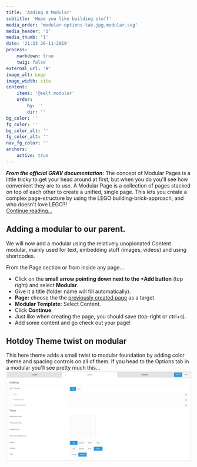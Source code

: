 ```yaml
---
title: 'Adding A Modular'
subtitle: 'Hope you like building stuff'
media_order: 'modular-options-tab.jpg,modular.svg'
media_header: '1'
media_thumb: '1'
date: '21:33 26-11-2019'
process:
    markdown: true
    twig: false
external_url: '#'
image_alt: Lego
image_width: site
content:
    items: '@self.modular'
    order:
        by: ''
        dir: ''
bg_color: ''
fg_color: ''
bg_color_alt: ''
fg_color_alt: ''
nav_fg_color: ''
anchors:
    active: true
---
```


***From the official GRAV documentation:***
The concept of Modular Pages is a little tricky to get your head around at first, but when you do you'll see how convenient they are to use. A Modular Page is a collection of pages stacked on top of each other to create a unified, single page. This lets you create a complex page-structure by using the LEGO building-brick-approach, and who doesn't love LEGO?!  
[Continue reading...](https://learn.getgrav.org/16/content/modular)

## Adding a modular to our parent.
We will now add a modular using the relatively unopionated Content modular, mainly used for text, embedding stuff (images, videos) and using shortcodes.

From the Page section or from inside any page...
* Click on the **small arrow pointing down next to the +Add button** (top right) and select **Modular**.
* Give it a title (folder name will fill automatically).
* **Page:** choose the the [previously created page](#adding-a-modular-page) as a target.
* **Modular Template:** Select Content.
* Click **Continue**.
* Just like when creating the page, you should save (top-right or ctrl+s).
* Add some content and go check out your page!

## Hotdoy Theme twist on modular

This here theme adds a small twist to modular foundation by adding color theme and spacing controls on all of them.
If you head to the Options tab in a modular you'll see pretty much this...
![](modular-options-tab.jpg)